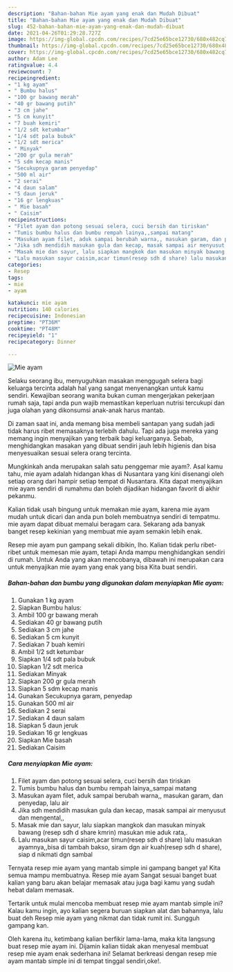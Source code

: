 ```yaml
---
description: "Bahan-bahan Mie ayam yang enak dan Mudah Dibuat"
title: "Bahan-bahan Mie ayam yang enak dan Mudah Dibuat"
slug: 452-bahan-bahan-mie-ayam-yang-enak-dan-mudah-dibuat
date: 2021-04-26T01:29:28.727Z
image: https://img-global.cpcdn.com/recipes/7cd25e65bce12730/680x482cq70/mie-ayam-foto-resep-utama.jpg
thumbnail: https://img-global.cpcdn.com/recipes/7cd25e65bce12730/680x482cq70/mie-ayam-foto-resep-utama.jpg
cover: https://img-global.cpcdn.com/recipes/7cd25e65bce12730/680x482cq70/mie-ayam-foto-resep-utama.jpg
author: Adam Lee
ratingvalue: 4.4
reviewcount: 7
recipeingredient:
- "1 kg ayam"
- " Bumbu halus"
- "100 gr bawang merah"
- "40 gr bawang putih"
- "3 cm jahe"
- "5 cm kunyit"
- "7 buah kemiri"
- "1/2 sdt ketumbar"
- "1/4 sdt pala bubuk"
- "1/2 sdt merica"
- " Minyak"
- "200 gr gula merah"
- "5 sdm kecap manis"
- "Secukupnya garam penyedap"
- "500 ml air"
- "2 serai"
- "4 daun salam"
- "5 daun jeruk"
- "16 gr lengkuas"
- " Mie basah"
- " Caisim"
recipeinstructions:
- "Filet ayam dan potong sesuai selera, cuci bersih dan tiriskan"
- "Tumis bumbu halus dan bumbu rempah lainya,,sampai matang"
- "Masukan ayam filet, aduk sampai berubah warna,, masukan garam, dan penyedap, lalu air"
- "Jika sdh mendidih masukan gula dan kecap, masak sampai air menyusut dan mengental,,"
- "Masak mie dan sayur, lalu siapkan mangkok dan masukan minyak bawang (resep sdh d share kmrin) masukan mie aduk rata,."
- "Lalu masukan sayur caisim,acar timun(resep sdh d share) lalu masukan ayamnya,,bisa di tambah bakso, siram dgn air kuah(resep sdh d share), siap d nikmati dgn sambal"
categories:
- Resep
tags:
- mie
- ayam

katakunci: mie ayam 
nutrition: 140 calories
recipecuisine: Indonesian
preptime: "PT36M"
cooktime: "PT48M"
recipeyield: "1"
recipecategory: Dinner

---
```



![Mie ayam](https://img-global.cpcdn.com/recipes/7cd25e65bce12730/680x482cq70/mie-ayam-foto-resep-utama.jpg)

Selaku seorang ibu, menyuguhkan masakan menggugah selera bagi keluarga tercinta adalah hal yang sangat menyenangkan untuk kamu sendiri. Kewajiban seorang  wanita bukan cuman mengerjakan pekerjaan rumah saja, tapi anda pun wajib memastikan keperluan nutrisi tercukupi dan juga olahan yang dikonsumsi anak-anak harus mantab.

Di zaman  saat ini, anda memang bisa membeli santapan yang sudah jadi tidak harus ribet memasaknya terlebih dahulu. Tapi ada juga mereka yang memang ingin menyajikan yang terbaik bagi keluarganya. Sebab, menghidangkan masakan yang dibuat sendiri jauh lebih higienis dan bisa menyesuaikan sesuai selera orang tercinta. 



Mungkinkah anda merupakan salah satu penggemar mie ayam?. Asal kamu tahu, mie ayam adalah hidangan khas di Nusantara yang kini disenangi oleh setiap orang dari hampir setiap tempat di Nusantara. Kita dapat menyajikan mie ayam sendiri di rumahmu dan boleh dijadikan hidangan favorit di akhir pekanmu.

Kalian tidak usah bingung untuk memakan mie ayam, karena mie ayam mudah untuk dicari dan anda pun boleh membuatnya sendiri di tempatmu. mie ayam dapat dibuat memalui beragam cara. Sekarang ada banyak banget resep kekinian yang membuat mie ayam semakin lebih enak.

Resep mie ayam pun gampang sekali dibikin, lho. Kalian tidak perlu ribet-ribet untuk memesan mie ayam, tetapi Anda mampu menghidangkan sendiri di rumah. Untuk Anda yang akan mencobanya, dibawah ini merupakan cara untuk menyajikan mie ayam yang enak yang bisa Kita buat sendiri.

<!--inarticleads1-->

##### Bahan-bahan dan bumbu yang digunakan dalam menyiapkan Mie ayam:

1. Gunakan 1 kg ayam
1. Siapkan  Bumbu halus:
1. Ambil 100 gr bawang merah
1. Sediakan 40 gr bawang putih
1. Sediakan 3 cm jahe
1. Sediakan 5 cm kunyit
1. Sediakan 7 buah kemiri
1. Ambil 1/2 sdt ketumbar
1. Siapkan 1/4 sdt pala bubuk
1. Siapkan 1/2 sdt merica
1. Sediakan  Minyak
1. Siapkan 200 gr gula merah
1. Siapkan 5 sdm kecap manis
1. Gunakan Secukupnya garam, penyedap
1. Gunakan 500 ml air
1. Sediakan 2 serai
1. Sediakan 4 daun salam
1. Siapkan 5 daun jeruk
1. Sediakan 16 gr lengkuas
1. Siapkan  Mie basah
1. Sediakan  Caisim




<!--inarticleads2-->

##### Cara menyiapkan Mie ayam:

1. Filet ayam dan potong sesuai selera, cuci bersih dan tiriskan
1. Tumis bumbu halus dan bumbu rempah lainya,,sampai matang
1. Masukan ayam filet, aduk sampai berubah warna,, masukan garam, dan penyedap, lalu air
1. Jika sdh mendidih masukan gula dan kecap, masak sampai air menyusut dan mengental,,
1. Masak mie dan sayur, lalu siapkan mangkok dan masukan minyak bawang (resep sdh d share kmrin) masukan mie aduk rata,.
1. Lalu masukan sayur caisim,acar timun(resep sdh d share) lalu masukan ayamnya,,bisa di tambah bakso, siram dgn air kuah(resep sdh d share), siap d nikmati dgn sambal




Ternyata resep mie ayam yang mantab simple ini gampang banget ya! Kita semua mampu membuatnya. Resep mie ayam Sangat sesuai banget buat kalian yang baru akan belajar memasak atau juga bagi kamu yang sudah hebat dalam memasak.

Tertarik untuk mulai mencoba membuat resep mie ayam mantab simple ini? Kalau kamu ingin, ayo kalian segera buruan siapkan alat dan bahannya, lalu buat deh Resep mie ayam yang nikmat dan tidak rumit ini. Sungguh gampang kan. 

Oleh karena itu, ketimbang kalian berfikir lama-lama, maka kita langsung buat resep mie ayam ini. Dijamin kalian tiidak akan menyesal membuat resep mie ayam enak sederhana ini! Selamat berkreasi dengan resep mie ayam mantab simple ini di tempat tinggal sendiri,oke!.

